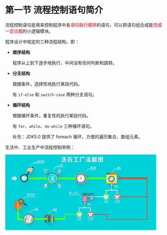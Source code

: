 # 第一节 流程控制语句简介

流程控制语句是用来控制程序中各<strong style="color: #f3514f;">语句执行顺序</strong>的语句，可以把语句组合成能<strong style="color: #f3514f;">完成一定功能</strong>的小逻辑模块。

<div class="br"></div>

程序设计中规定的三种流程结构，即：

- **顺序结构**

  程序从上到下逐步地执行，中间没有任何判断和跳转。

- **分支结构**

  根据条件，选择性地执行某段代码。

  有 `if-else` 和 `switch-case` 两种分支语句。

- **循环结构**

  根据循环条件，重复性的执行某段代码。

  有 `for`、`while`、`do-while` 三种循环语句。

  补充：JDK5.0 提供了 foreach 循环，方便的遍历集合、数组元素。

<div class="br"></div>

生活中、工业生产中流程控制举例：

![](https://raw.githubusercontent.com/wehome-h/typora-images-repository/main/images/20240418224255.png)